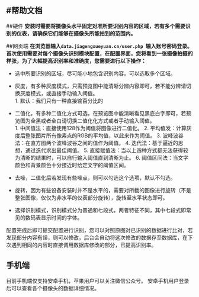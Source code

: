 #帮助文档
---
##硬件
**安装时需要将摄像头水平固定对准所要识别内容的区域，若有多个需要识别的仪表，请确保它们能够在摄像头所能拍到的范围内。**
 
##网页端
**在浏览器输入`data.jiagengxueyuan.cn/user.php `输入账号密码登录。首次使用需要对每个摄像头识别模块配置，在配置界面，您将看到一张摄像拍摄的样张，为了大幅提高识别率和准确度，您需要进行以下操作：**

* 选中所要识别的区域，尽可能小地包含识别内容。可以选取多个区域。
* 灰度，有多种灰度模式，只需预览图中能清晰分辨内容即可，若不能分辨请切换灰度模式，或直接手动输入阈值。     
          1. 默认：我们只有一种直接输百分比的

* 二值化，有多种二值化方式可选，在预览图中能清晰看见黑底白字即可，若预览图为全黑或者全白请切换二值化化方式或者手动输入阈值。   
                   1. 中间值法：直接使用128作为阈值将图像进行二值化。
                   2. 平均值发：计算灰度后整张图片所有像素点的RGB的平均值，以此来作为阈值。
                   3. 波峰波谷法：在直方图两个波峰波谷之间的值作为阈值。
                   4. 迭代法：基于逼近的思想，通过迭代求出最佳阈值。
                   5. 直接赋值法：当以上四种方式都无法获得较为清晰的结果时，可以自行输入阈值直到清晰为止。
                   6. 阈值区间法：当文字颜色和背景颜色十分接近时给定文字的阈值区间。

* 去噪，二值化后若发现有些噪点，则可以勾选这个选项，默认不勾选。
* 旋转，因为有些设备安装时并不是水平的，需要对所截的图像进行旋转（不是整张图像，仅仅为非水平的仪表部分旋转），旋转至水平状态即可。
* 选择识别模式，识别模式分为普通和七段式，两者特征不同，其中七段式即常见的数码表显示时间的字体。
 
配置完成后即可提交配置进行识别，您可以对照原图对已识别的数据进行比对，若发现部分内容有误，则可以修改，后台会自动将这次修改的数据存至数据库，在下次遇到相同的内容时直接调用数据库修改的部分，已提高识别率。
         
## 手机端
目前手机端仅支持安卓手机，苹果用户可以关注微信公众号。
安卓手机用户登录后可以查看各个摄像头的数据详细情况。